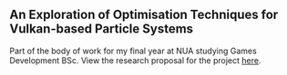 ## An Exploration of Optimisation Techniques for Vulkan-based Particle Systems

Part of the body of work for my final year at NUA studying Games Development BSc.
View the research proposal for the project [here](https://github.com/RobinWragg/ParticleSystemsInVulkan/blob/master/proposal/proposal.pdf).